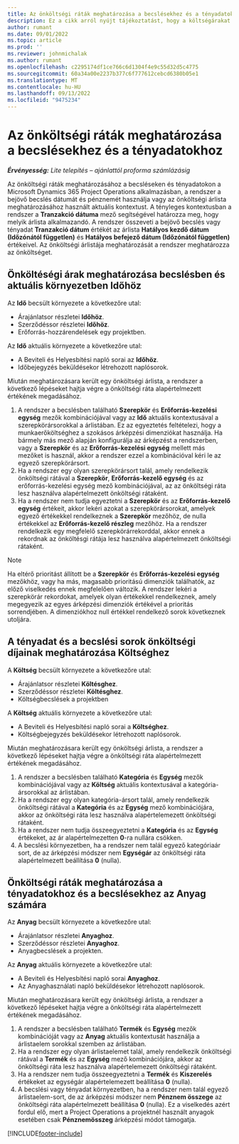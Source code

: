 ```yaml
---
title: Az önköltségi ráták meghatározása a becslésekhez és a tényadatokhoz
description: Ez a cikk arról nyújt tájékoztatást, hogy a költségárakat hogyan használják a projekt alapú becslésekhez, és a tényadatok hogyan lesznek meghatározva.
author: rumant
ms.date: 09/01/2022
ms.topic: article
ms.prod: ''
ms.reviewer: johnmichalak
ms.author: rumant
ms.openlocfilehash: c2295174df1ce766c6d1304f4e9c55d32d5c4775
ms.sourcegitcommit: 60a34a00e2237b377c6f777612cebcd6380b05e1
ms.translationtype: MT
ms.contentlocale: hu-HU
ms.lasthandoff: 09/13/2022
ms.locfileid: "9475234"
---
```

# <a name="determine-cost-rates-for-project-estimates-and-actuals"></a>Az önköltségi ráták meghatározása a becslésekhez és a tényadatokhoz

_**Érvényesség:** Lite telepítés – ajánlattól proforma számlázásig_

Az önköltségi ráták meghatározásához a becsléseken és tényadatokon a Microsoft Dynamics 365 Project Operations alkalmazásban, a rendszer a bejövő becslés dátumát és pénznemét használja vagy az önköltségi árlista meghatározásához használt aktuális kontextust. A tényleges kontextusban a rendszer a **Tranzakció dátuma** mező segítségével határozza meg, hogy melyik árlista alkalmazandó. A rendszer összeveti a bejövő becslés vagy tényadat **Tranzakció dátum** értékét az árlista **Hatályos kezdő dátum (Időzónától független)** és **Hatályos befejező dátum (Időzónától független)** értékeivel. Az önköltségi árlistája meghatározását a rendszer meghatározza az önköltséget. 

## <a name="determining-cost-rates-in-estimate-and-actual-contexts-for-time"></a>Önköltéségi árak meghatározása becslésben és aktuális környezetben Időhöz

Az **Idő** becsült környezete a következőre utal:

- Árajánlatsor részletei **Időhöz**.
- Szerződéssor részletei **Időhöz**.
- Erőforrás-hozzárendelések egy projektben.

Az **Idő** aktuális környezete a következőre utal:

- A Beviteli és Helyesbítési napló sorai az **Időhöz**.
- Időbejegyzés beküldésekor létrehozott naplósorok.

Miután meghatározásara került egy önköltségi árlista, a rendszer a következő lépéseket hajtja végre a önköltségi ráta alapértelmezett értékének megadásához.

1. A rendszer a becslésben található **Szerepkör** és **Erőforrás-kezelési egység** mezők kombinációjával vagy az **Idő** aktuális kontextusával a szerepkörársorokkal a árlistában. Ez az egyeztetés feltételezi, hogy a munkaerőköltséghez a szokásos árképzési dimenziókat használja. Ha bármely más mező alapján konfigurálja az árképzést a rendszerben, vagy a **Szerepkör** és az **Erőforrás-kezelési egység** mellett más mezőket is használ, akkor a rendszer ezzel a kombinációval kéri le az egyező szerepkörársort.
1. Ha a rendszer egy olyan szerepkörársort talál, amely rendelkezik önköltségi rátával a **Szerepkör**, **Erőforrás-kezelő egység** és az erőforrás-kezelési egység mező kombinációjával, az az önköltségi ráta lesz használva alapértelmezett önköltségi rátaként.
1. Ha a rendszer nem tudja egyeztetni a **Szerepkör** és az **Erőforrás-kezelő egység** értékeit, akkor lekéri azokat a szerepkörársorokat, amelyek egyező értékekkel rendelkeznek a **Szerepkör** mezőhöz, de nulla értékekkel az **Erőforrás-kezelő részleg** mezőhöz. Ha a rendszer rendelkezik egy megfelelő szerepkörárrekorddal, akkor ennek a rekordnak az önköltésgi rátája lesz használva alapértelmezett önköltségi rátaként.

> [!NOTE]
> Ha eltérő prioritást állított be a **Szerepkör** és **Erőforrás-kezelési egység** mezőkhöz, vagy ha más, magasabb prioritású dimenziók találhatók, az előző viselkedés ennek megfelelően változik. A rendszer lekéri a szerepkörár rekordokat, amelyek olyan értékekkel rendelkeznek, amely megegyezik az egyes árképzési dimenziók értékével a prioritás sorrendjében. A dimenziókhoz null értékkel rendelkező sorok következnek utoljára.

## <a name="determining-cost-rates-on-actual-and-estimate-lines-for-expense"></a>A tényadat és a becslési sorok önköltségi díjainak meghatározása Költséghez

A **Költség** becsült környezete a következőre utal:

- Árajánlatsor részletei **Költésghez**.
- Szerződéssor részletei **Költésghez**.
- Költségbecslések a projektben

A **Költség** aktuális környezete a következőre utal:

- A Beviteli és Helyesbítési napló sorai a **Költséghez**.
- Költségbejegyzés beküldésekor létrehozott naplósorok.

Miután meghatározásara került egy önköltségi árlista, a rendszer a következő lépéseket hajtja végre a önköltségi ráta alapértelmezett értékének megadásához.

1. A rendszer a becslésben található **Kategória** és **Egység** mezők kombinációjával vagy az **Költség** aktuális kontextusával a kategória-ársorokkal az árlistában.
1. Ha a rendszer egy olyan kategória-ársort talál, amely rendelkezik önköltségi rátával a **Kategória** és az **Egység** mező kombinációjára, akkor az önköltségi ráta lesz használva alapértelemezett önköltségi rátaként.
1. Ha a rendszer nem tudja összeegyeztetni a **Kategória** és az **Egység** értékeket, az ár alapértelmezetten **0**-ra nullára csökken.
1. A becslési környezetben, ha a rendszer nem talál egyező kategóriaár sort, de az árképzési módszer nem **Egységár** az önköltségi ráta alapértelmezett beállítása **0** (nulla).

## <a name="determining-cost-rates-on-actual-and-estimate-lines-for-material"></a>Önköltségi ráták meghatározása a tényadatokhoz és a becslésekhez az Anyag számára

Az **Anyag** becsült környezete a következőre utal:

- Árajánlatsor részletei **Anyaghoz**.
- Szerződéssor részletei **Anyaghoz**.
- Anyagbecslések a projekten.

Az **Anyag** aktuális környezete a következőre utal:

- A Beviteli és Helyesbítési napló sorai **Anyaghoz**.
- Az Anyaghasználati napló beküldésekor létrehozott naplósorok.

Miután meghatározásara került egy önköltségi árlista, a rendszer a következő lépéseket hajtja végre a önköltségi ráta alapértelmezett értékének megadásához.

1. A rendszer a becslésben található **Termék** és **Egység** mezők kombinációját vagy az **Anyag** aktuális kontextusát használja a árlistaelem sorokkal szemben az árlistában.
1. Ha a rendszer egy olyan árlistaelemet talál, amely rendelkezik önköltségi rátával a **Termék** és az **Egység** mező kombinációjára, akkor az önköltségi ráta lesz használva alapértelemezett önköltségi rátaként.
1. Ha a rendszer nem tudja összeegyeztetni a **Termék** és **Kiszerelés** értékeket az egységár alapértelemezett beállítása **0** (nulla).
1. A becslési vagy tényadat környezetben, ha a rendszer nem talál egyező árlistaelem-sort, de az árképzési módszer nem **Pénznem összege** az önköltségi ráta alapértelmezett beállítása **0** (nulla). Ez a viselkedés azért fordul elő, mert a Project Operations a projektnél használt anyagok esetében csak **Pénznemösszeg** árképzési módot támogatja.

[!INCLUDE[footer-include](../../includes/footer-banner.md)]
